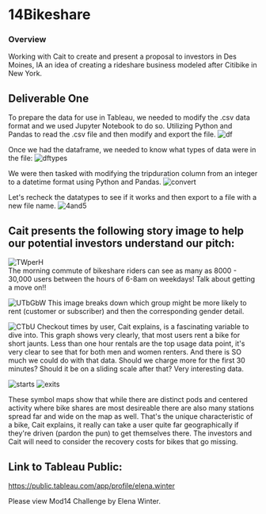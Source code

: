 # 14Bikeshare

### Overview
Working with Cait to create and present a proposal to investors in Des Moines, IA an idea of creating a rideshare business modeled after Citibike in New York.

## Deliverable One
To prepare the data for use in Tableau, we needed to modify the .csv data format and we used Jupyter Notebook to do so.  Utilizing Python and Pandas to read the .csv file and then modify and export the file.
![df](images/df.PNG)   

Once we had the dataframe, we needed to know what types of data were in the file:
![dftypes](images/dftypes.PNG)   

We were then tasked with modifying the tripduration column from an integer to a datetime format using Python and Pandas.
![convert](images/convert.PNG)  

Let's recheck the datatypes to see if it works and then export to a file with a new file name.
![4and5](images/4and5.PNG)    

## Cait presents the following story image to help our potential investors understand our pitch:
![TWperH](images/TWperH.PNG)   
The morning commute of bikeshare riders can see as many as 8000 - 30,000 users between the hours of 6-8am on weekdays! Talk about getting a move on!!

![UTbGbW](images/UTbGbW.PNG)
This image breaks down which group might be more likely to rent (customer or subscriber) and then the corresponding gender detail.

![CTbU](images/CTbU.PNG)
Checkout times by user, Cait explains, is a fascinating variable to dive into.  This graph shows very clearly, that most users rent a bike for short jaunts.  Less than one hour rentals are the top usage data point, it's very clear to see that for both men and women renters.  And there is SO much we could do with that data.  Should we charge more for the first 30 minutes?  Should it be on a sliding scale after that?  Very interesting data.

![starts](images/starts.PNG)
![exits](images/exits.PNG)

These symbol maps show that while there are distinct pods and centered activity where bike shares are most desireable there are also many stations spread far and wide on the map as well.  That's the unique characteristic of a bike, Cait explains, it really can take a user quite far geographically if they're driven (pardon the pun) to get themselves there.  The investors and Cait will need to consider the recovery costs for bikes that go missing.

## Link to Tableau Public: 
https://public.tableau.com/app/profile/elena.winter

Please view Mod14 Challenge by Elena Winter.



